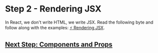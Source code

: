 # Step 2 - Rendering JSX

In React, we don't write HTML, we write JSX. Read the following byte and follow along with the examples: [:zap: Rendering JSX](https://github.com/kirstydevlin1/recode-course/blob/master/Bytes/react/rendering-jsx.md).

## [Next Step: Components and Props](step-3.md)
